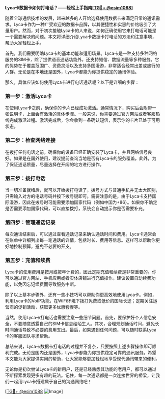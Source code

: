 **Lyca卡数据卡如何打电话？——轻松上手指南[[TG💪+ @esim1088](https://t.me/s/esim1088)]**

随着全球通信技术的发展，越来越多的人开始选择使用数据卡来满足日常的通讯需求。Lyca卡作为一种广受欢迎的数据卡品牌，以其便捷性和实惠的价格吸引了大量用户。然而，对于初次接触Lyca卡的人来说，如何正确使用它来打电话可能是一个需要解决的问题。本文将详细介绍Lyca卡数据卡打电话的方法和注意事项，帮助大家轻松上手。

首先，我们需要明确Lyca卡的基本功能和适用场景。Lyca卡是一种支持多种网络服务的SIM卡，除了提供语音通话功能外，还支持短信、数据流量等多种服务。它的优势在于覆盖范围广、资费灵活以及支持多国漫游，非常适合经常出差或旅行的人群。无论是在本地还是国外，Lyca卡都能为你提供稳定的通讯体验。

那么，具体应该如何使用Lyca卡进行电话通话呢？以下是详细的步骤：

### **第一步：激活Lyca卡**
在使用Lyca卡之前，确保你的卡片已经成功激活。通常情况下，购买后会附带一张说明卡，上面会有激活的具体步骤。一般来说，你需要通过官方网站或者客服热线完成激活过程。激活完成后，你会收到一条确认短信，表示你的卡片已处于可用状态。

### **第二步：检查网络连接**
在拨打任何电话之前，确保你的设备已经正确安装了Lyca卡，并且网络信号良好。如果是在国外使用，建议提前查询当地是否有Lyca卡的服务覆盖。此外，为了保证通话质量，尽量选择在开阔的地方进行操作。

### **第三步：拨打电话**
当一切准备就绪后，就可以开始拨打电话了。拨号方式与普通手机并无太大区别，只需输入对方的电话号码并按下拨号键即可。需要注意的是，由于Lyca卡支持国际漫游，因此在拨号时可能需要添加国家代码（例如中国为+86）。如果你不确定是否需要添加国家代码，可以直接拨打，系统会自动提示你是否需要补充。

### **第四步：管理通话记录**
每次通话结束后，可以通过查看通话记录来确认通话时间和费用。Lyca卡通常会在账单中详细列出每一笔通话的详情，包括时长、费用等信息。这样可以帮助你更好地控制预算，避免不必要的开支。

### **第五步：充值和续费**
Lyca卡的使用费用是按月或按年计费的，因此定期充值和续费是非常重要的。你可以通过官方网站、手机应用或者实体店铺进行充值操作。建议设置自动续费功能，以免因忘记续费而导致服务中断。

除了以上基本步骤外，还有一些小技巧可以帮助你更高效地使用Lyca卡。例如，利用Lyca卡的VoIP功能，在WiFi环境下拨打免费或低价的国际长途；定期关注运营商的促销活动，获取更多优惠套餐等。

当然，使用Lyca卡打电话也需要注意一些细节问题。首先，要保护好个人信息安全，不要随意透露自己的SIM卡信息给陌生人。其次，合理规划通话时间，避免长时间通话导致不必要的费用支出。最后，如果遇到任何问题，可以随时联系Lyca卡的客服团队寻求帮助。

总结来说，Lyca卡数据卡打电话的过程并不复杂，只要按照上述步骤操作即可顺利完成。无论是国内还是国外，Lyca卡都能为你提供稳定可靠的通讯服务。希望本文能为大家提供实用的帮助，让大家能够更加轻松地享受现代通讯带来的便利。

无论你是初次尝试Lyca卡的新用户，还是已经熟悉其功能的老用户，都可以通过不断探索发现更多有趣的玩法。记住，每一次通话都是一次连接世界的桥梁，让我们一起用Lyca卡搭建属于自己的沟通网络吧！

[[TG💪+ @esim1088](https://t.me/s/esim1088) ![Image](https://i.postimg.cc/4NQfJmqS/Snipaste-2025-05-13-00-14-12.png)]